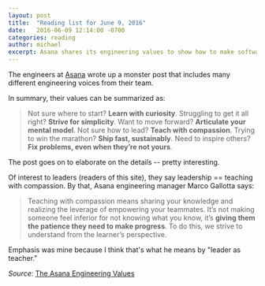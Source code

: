 ```yaml
---
layout: post
title:  "Reading list for June 9, 2016"
date:   2016-06-09 12:14:00 -0700
categories: reading
author: michael
excerpt: Asana shares its engineering values to show how to make software engineering more effective
---
```


The engineers at [Asana](https://asana.com/) wrote up a monster post that includes many different engineering voices from their team.

In summary, their values can be summarized as:

>Not sure where to start? **Learn with curiosity**. Struggling to get it all right? **Strive for simplicity**. Want to move forward? **Articulate your mental model**. Not sure how to lead? **Teach with compassion**. Trying to win the marathon? **Ship fast, sustainably**. Need to inspire others? **Fix problems, even when they’re not yours**.

The post goes on to elaborate on the details -- pretty interesting.

Of interest to leaders (readers of this site), they say leadership == teaching with compassion. By that, Asana engineering manager Marco Gallotta says:

>Teaching with compassion means sharing your knowledge and realizing the leverage of empowering your teammates. It’s not making someone feel inferior for not knowing what you know, it’s **giving them the patience they need to make progress**. To do this, we strive to understand from the learner’s perspective.

Emphasis was mine because I think that's what he means by "leader as teacher."

*Source*: [The Asana Engineering Values](https://blog.asana.com/2016/05/asana-engineering-values/)
